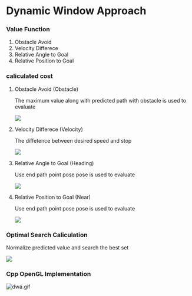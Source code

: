 
# Dynamic Window Approach

### Value Function
1. Obstacle Avoid
2. Velocity Differece
3. Relative Angle to Goal
4. Relative Position to Goal

### caliculated cost
1. Obstacle Avoid (Obstacle)

    The maximum value along with predicted path with obstacle is used to evaluate

    <img src="https://latex.codecogs.com/gif.latex?v_{opt},\omega_{opt}=max((x_{obst}-x)^2+(y_{obst}-y)^2)" />

2. Velocity Differece (Velocity)
  
    The diffetence between desired speed and stop

    <img src="https://latex.codecogs.com/gif.latex?v_{opt},\omega_{opt}=max(v)" />

3. Relative Angle to Goal (Heading)
  
    Use end path point pose pose is used to evaluate

    <img src="https://latex.codecogs.com/gif.latex?v_{opt},\omega_{opt}=min(abs(theta_{pred}-theta_{goal}))" />

4. Relative Position to Goal (Near)

    Use end path point pose pose is used to evaluate
    
    <img src="https://latex.codecogs.com/gif.latex?v_{opt},\omega_{opt}=min(hypot(x_{pred}-x_{goal},y_{pred}-y_{goal}))" />

### Optimal Search Caliculation
Normalize predicted value and search the best set



<img src="https://latex.codecogs.com/gif.latex?V_{(v,\omega)}=\alpha*Obstacle(v,\omega)+\beta*Velocity(v,\omega)+\gamma*Heading(v,\omega)+\delta*Near(v,\omega)" />



### Cpp OpenGL Implementation
![dwa.gif](https://qiita-image-store.s3.ap-northeast-1.amazonaws.com/0/393008/422f27c1-e007-4ba2-9abd-1c4b7f931efc.gif)
